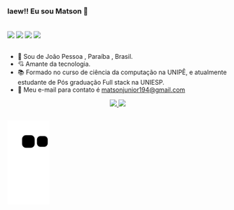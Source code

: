 ### Iaew!! Eu sou Matson 👋<br><br>

 <div>
    <a href="https://instagram.com/matsonjr_83" target="_blank"><img src="https://img.shields.io/badge/-Instagram-%23E4405F?style=for-the-badge&logo=instagram&logoColor=white" target="_blank"></a>
 <a href="https://discord.com/channels/1024805093993893958/1024805093993893961" target="_blank"><img src="https://img.shields.io/badge/Discord-7289DA?style=for-the-badge&logo=discord&logoColor=white" target="_blank"></a> 
  <a href = "mailto:matsonjuniorti@gmail.com"><img src="https://img.shields.io/badge/-Gmail-%23333?style=for-the-badge&logo=gmail&logoColor=white" target="_blank"></a>
  <a href="https://www.linkedin.com/in/matson-leite-55952a212/" target="_blank"><img src="https://img.shields.io/badge/-LinkedIn-%230077B5?style=for-the-badge&logo=linkedin&logoColor=white" target="_blank"></a> 
  
  ##
  
 </div>
 
- 📍 Sou de João Pessoa , Paraíba , Brasil.
- 💘 Amante da tecnologia.
- 📚 Formado no curso de ciência da computação na UNIPÊ, e atualmente estudante de Pós graduação Full stack na UNIESP.
- 📧 Meu e-mail para contato é matsonjunior194@gmail.com

<div align="center">
  <a href="https://github.com/matson83">
  <img height="180em" src="https://github-readme-stats.vercel.app/api?username=matson83&show_icons=true&theme=tokyonight&include_all_commits=true&count_private=true"/>
  <img height="180em" src="https://github-readme-stats.vercel.app/api/top-langs/?username=matson83&layout=compact&langs_count=7&theme=tokyonight"/>
</div>


##

<div> 
  
  ![Snake animation](https://github.com/matson83/matson83/blob/output/github-contribution-grid-snake.svg)

 
</div>

